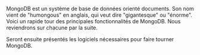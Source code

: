 MongoDB est un système de base de données orienté documents. Son nom vient de "humongous" en anglais, qui veut dire "gigantesque" ou "énorme". Voici un rapide tour des principales fonctionnalités de MongoDB. Nous reviendrons sur chacune par la suite.

Seront ensuite présentés les logiciels nécessaires pour faire tourner MongoDB.